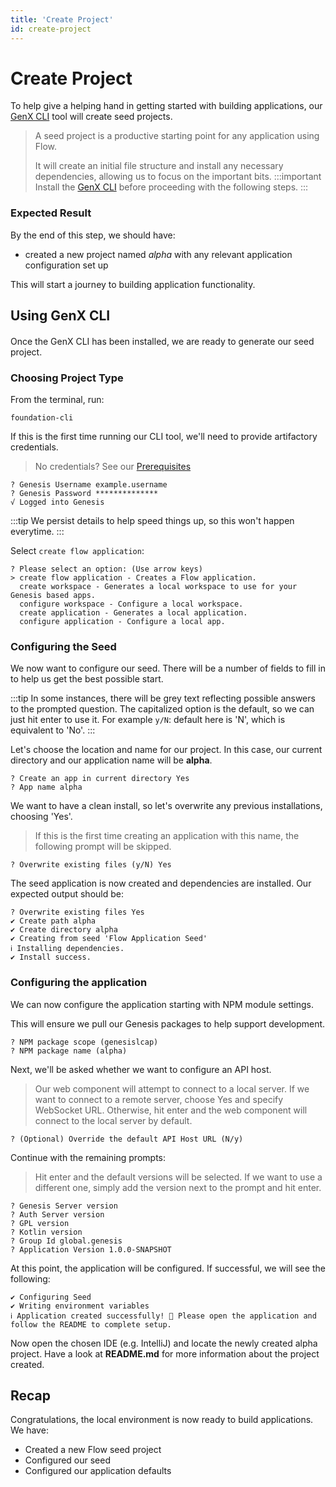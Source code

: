 ```yaml
---
title: 'Create Project'
id: create-project
---
```


# Create Project

To help give a helping hand in getting started with building applications, our [GenX CLI](/flow/introduction/prerequisites/#genx-cli) tool will create seed projects.


> A seed project is a productive starting point for any application using Flow. 
> 
> It will create an initial file structure and install any necessary dependencies, allowing us to focus on the important bits. 
:::important
> Install the [GenX CLI](/flow/introduction/prerequisites/#genx-cli) before proceeding with the following steps.
:::

### Expected Result
By the end of this step, we should have:
- created a new project named *alpha* with any relevant application configuration set up

This will start a journey to building application functionality.

## Using GenX CLI
####

Once the GenX CLI has been installed, we are ready to generate our seed project.

### Choosing Project Type

From the terminal, run:

```shell
foundation-cli
```

If this is the first time running our CLI tool, we'll need to provide artifactory credentials. 

> No credentials? See our [Prerequisites](/flow/introduction/prerequisites/)

```shell
? Genesis Username example.username
? Genesis Password **************
√ Logged into Genesis
```

:::tip
We persist details to help speed things up, so this won't happen everytime.
:::


Select `create flow application`:

```shell
? Please select an option: (Use arrow keys)
> create flow application - Creates a Flow application.
  create workspace - Generates a local workspace to use for your Genesis based apps.
  configure workspace - Configure a local workspace.
  create application - Generates a local application.
  configure application - Configure a local app.
```

### Configuring the Seed
We now want to configure our seed. There will be a number of fields to fill in to help us get the best possible start.


:::tip 
In some instances, there will be grey text reflecting possible answers to the prompted question. The capitalized option is the default, so we can just hit enter to use it. 
For example `y/N`: default here is 'N', which is equivalent to 'No'.
:::

Let's choose the location and name for our project. In this case, our current directory and our application name will be **alpha**.

```shell
? Create an app in current directory Yes
? App name alpha
```

We want to have a clean install, so let's overwrite any previous installations, choosing 'Yes'.
> If this is the first time creating an application with this name, the following prompt will be skipped.

```shell
? Overwrite existing files (y/N) Yes
```

The seed application is now created and dependencies are installed. Our expected output should be:

```shell
? Overwrite existing files Yes
✔ Create path alpha
✔ Create directory alpha
✔ Creating from seed 'Flow Application Seed'
ℹ Installing dependencies.
✔ Install success.
```

### Configuring the application

We can now configure the application starting with NPM module settings. 

This will ensure we pull our Genesis packages to help support development.

```shell
? NPM package scope (genesislcap)
? NPM package name (alpha)
```

Next, we'll be asked whether we want to configure an API host. 

> Our web component will attempt to connect to a local server. If we want to connect to a remote server, choose Yes and specify WebSocket URL. Otherwise, hit enter and the web component will connect to the local server by default. 


```shell
? (Optional) Override the default API Host URL (N/y)
```

Continue with the remaining prompts:
> Hit enter and the default versions will be selected. If we want to use a different one, simply add the version next to the prompt and hit enter.

```shell
? Genesis Server version
? Auth Server version
? GPL version
? Kotlin version
? Group Id global.genesis
? Application Version 1.0.0-SNAPSHOT
```

At this point, the application will be configured. If successful, we will see the following:

```shell
✔ Configuring Seed
✔ Writing environment variables
ℹ Application created successfully! 🎉 Please open the application and follow the README to complete setup.
```

Now open the chosen IDE (e.g. IntelliJ) and locate the newly created alpha project. Have a look at **README.md** for more information about the project created. 

## Recap

Congratulations, the local environment is now ready to build applications. We have:

- Created a new Flow seed project
- Configured our seed
- Configured our application defaults
